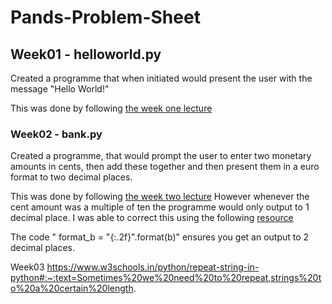 # Pands-Problem-Sheet

## **Week01 - helloworld.py**

Created a programme that when initiated would present the user with the message "Hello World!"

This was done by following [the week one lecture](https://web.microsoftstream.com/video/5db36fd4-f7b5-42dd-925f-87b7530c1b2f)

### **Week02 - bank.py**

Created a programme, that would prompt the user to enter two monetary amounts in cents, then add these together and then present them in a euro format to two decimal places.

This was done by following [the week two lecture](https://web.microsoftstream.com/video/a837d9b7-e63f-4df7-942f-461aade818e9)
However whenever the cent amount was a multiple of ten the programme would only output to 1 decimal place. I was able to correct this using the following [resource](https://pythonguides.com/python-print-2-decimal-places/) 

The code " format_b = "{:.2f}".format(b)"  ensures you get an output to 2 decimal places.

Week03
https://www.w3schools.in/python/repeat-string-in-python#:~:text=Sometimes%20we%20need%20to%20repeat,strings%20to%20a%20certain%20length.
